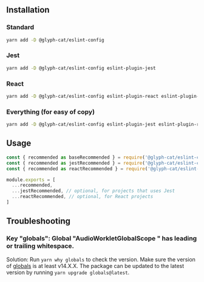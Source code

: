 ## Installation

### Standard
```sh
yarn add -D @glyph-cat/eslint-config
```

### Jest
```sh
yarn add -D @glyph-cat/eslint-config eslint-plugin-jest
```

### React
```sh
yarn add -D @glyph-cat/eslint-config eslint-plugin-react eslint-plugin-react-hooks
```

### Everything (for easy of copy)
```sh
yarn add -D @glyph-cat/eslint-config eslint-plugin-jest eslint-plugin-react eslint-plugin-react-hooks
```

## Usage

```js
const { recommended as baseRecommended } = require('@glyph-cat/eslint-config/base')
const { recommended as jestRecommended } = require('@glyph-cat/eslint-config/jest')
const { recommended as reactRecommended } = require('@glyph-cat/eslint-config/react')

module.exports = [
  ...recommended,
  ...jestRecommended, // optional, for projects that uses Jest
  ...reactRecommended, // optional, for React projects
]

```

## Troubleshooting

### Key "globals": Global "AudioWorkletGlobalScope " has leading or trailing whitespace.

Solution: Run `yarn why globals` to check the version. Make sure the version of [globals](https://www.npmjs.com/package/globals) is at least v14.X.X. The package can be updated to the latest version by running `yarn upgrade globals@latest`.
